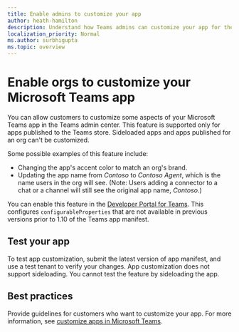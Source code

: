 ```yaml
---
title: Enable admins to customize your app
author: heath-hamilton
description: Understand how Teams admins can customize your app for their org.
localization_priority: Normal
ms.author: surbhigupta
ms.topic: overview
---
```

# Enable orgs to customize your Microsoft Teams app

You can allow customers to customize some aspects of your Microsoft Teams app in the Teams admin center. This feature is supported only for apps published to the Teams store. Sideloaded apps and apps published for an org can't be customized.

Some possible examples of this feature include:

* Changing the app's accent color to match an org's brand.
* Updating the app name from *Contoso* to *Contoso Agent*, which is the name users in the org will see. (Note: Users adding a connector to a chat or a channel will still see the original app name, *Contoso*.)

You can enable this feature in the [Developer Portal for Teams](https://dev.teams.microsoft.com/home). This configures `configurableProperties` that are not available in previous versions prior to 1.10 of the Teams app manifest.

## Test your app

To test app customization, submit the latest version of app manifest, and use a test tenant to verify your changes. App customization does not support sideloading. You cannot test the feature by sideloading the app. 


## Best practices

Provide guidelines for customers who want to customize your app. For more information, see [customize apps in Microsoft Teams](/MicrosoftTeams/customize-apps).
